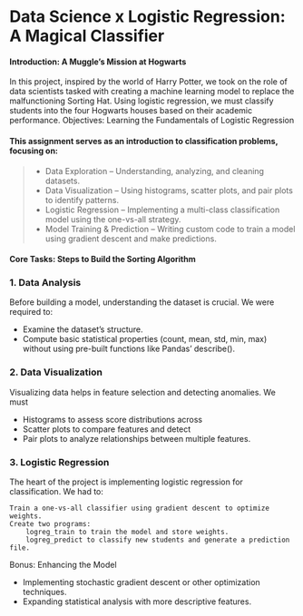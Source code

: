 # Data Science x Logistic Regression: A Magical Classifier
#### Introduction: A Muggle’s Mission at Hogwarts

In this project, inspired by the world of Harry Potter, we took on the role of data scientists tasked with creating a machine learning model to replace the malfunctioning Sorting Hat. Using logistic regression, we must classify students into the four Hogwarts houses based on their academic performance.
Objectives: Learning the Fundamentals of Logistic Regression

#### This assignment serves as an introduction to classification problems, focusing on:
> - Data Exploration – Understanding, analyzing, and cleaning datasets.
> - Data Visualization – Using histograms, scatter plots, and pair plots to identify patterns.
> - Logistic Regression – Implementing a multi-class classification model using the one-vs-all strategy.
> - Model Training & Prediction – Writing custom code to train a model using gradient descent and make predictions.

#### Core Tasks: Steps to Build the Sorting Algorithm
### 1. Data Analysis

Before building a model, understanding the dataset is crucial. We were required to:

- Examine the dataset’s structure.
- Compute basic statistical properties (count, mean, std, min, max) without using pre-built functions like Pandas’ describe().

### 2. Data Visualization

Visualizing data helps in feature selection and detecting anomalies. We must 
- Histograms to assess score distributions across 
- Scatter plots to compare features and detect 
- Pair plots to analyze relationships between multiple features.

### 3. Logistic Regression

The heart of the project is implementing logistic regression for classification. We had to:

    Train a one-vs-all classifier using gradient descent to optimize weights.
    Create two programs:
        logreg_train to train the model and store weights.
        logreg_predict to classify new students and generate a prediction file.

Bonus: Enhancing the Model

- Implementing stochastic gradient descent or other optimization techniques.
- Expanding statistical analysis with more descriptive features.